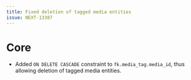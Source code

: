 ```yaml
---
title: Fixed deletion of tagged media entities
issue: NEXT-13387
---
```

# Core
* Added `ON DELETE CASCADE` constraint to `fk.media_tag.media_id`, thus allowing deletion of tagged media entities.
